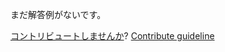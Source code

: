 
まだ解答例がないです。

[コントリビュートしませんか](https://github.com/BFEdev/BFE.dev-solutions/blob/main/question/which-environment-is-best-to-you-to-work_ja.md)?  [Contribute guideline](https://github.com/BFEdev/BFE.dev-solutions#how-to-contribute)
